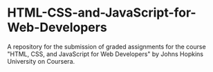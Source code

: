 # HTML-CSS-and-JavaScript-for-Web-Developers
A repository for the submission of graded assignments for the course "HTML, CSS, and JavaScript for Web Developers" by Johns Hopkins University on Coursera.
